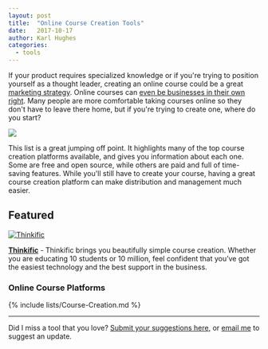 ```yaml
---
layout: post
title:  "Online Course Creation Tools"
date:   2017-10-17
author: Karl Hughes
categories:
  - tools
---
```


If your product requires specialized knowledge or if you're trying to position yourself as a thought leader, creating an online course could be a great [marketing strategy](/marketing-checklist). Online courses can [even be businesses in their own right](https://www.thepennyhoarder.com/make-money/how-to-create-online-courses/). Many people are more comfortable taking courses online so they don't have to leave there home, but if you're trying to create one, where do you start?

![](https://i.imgur.com/zYZhJ4u.jpg)

This list is a great jumping off point. It highlights many of the top course creation platforms available, and gives you information about each one. Some are free and open source, while others are paid and full of time-saving features. While you'll still have to create your course, having a great course creation platform can make distribution and management much easier.

<div class="featured">
  <h2>Featured</h2>
  <a href="http://www.shareasale.com/r.cfm?b=775702&u=1653894&m=61624"><img src="https://i.imgur.com/mgz2leU.jpg?1" alt="Thinkific"></a>
  <p>
    <strong><a href="http://www.shareasale.com/r.cfm?b=775702&u=1653894&m=61624">Thinkific</a></strong> - 
    Thinkific brings you beautifully simple course creation. Whether you are educating 10 students or 10 million, feel confident that you’ve got the easiest technology and the best support in the business.
  </p>
</div>

### Online Course Platforms

{% include lists/Course-Creation.md %}

-----

Did I miss a tool that you love? [Submit your suggestions here](https://airtable.com/shrwrPOxd0wlqoiZb), or [email me](mailto:marketing@portablecto.com) to suggest an update.
